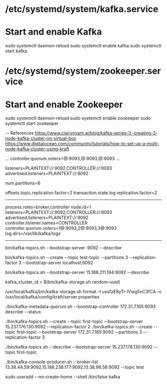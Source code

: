 # /etc/systemd/system/kafka.service
# Start and enable Kafka
sudo systemctl daemon-reload
sudo systemctl enable kafka
sudo systemctl start kafka

# /etc/systemd/system/zookeeper.service
# Start and enable Zookeeper
sudo systemctl daemon-reload
sudo systemctl enable zookeeper
sudo systemctl start zookeeper


-- References
https://www.clairvoyant.ai/blog/kafka-series-3.-creating-3-node-kafka-cluster-on-virtual-box
https://www.digitalocean.com/community/tutorials/how-to-set-up-a-multi-node-kafka-cluster-using-kraft



...
controller.quorum.voters=<id-node-1>@<private-ip-node-1>:9093,<id-node-2>@<private-ip-node-2>:9093,<id-node-3>@<private-ip-node-3>:9093
...

listeners=PLAINTEXT://:9092,CONTROLLER://:9093
advertised.listeners=PLAINTEXT://<broker-public-ip>:9092

num.partitions=6

offsets.topic.replication.factor=2
transaction.state.log.replication.factor=2

-----
process.roles=broker,controller
node.id=1
listeners=PLAINTEXT://:9092,CONTROLLER://:9093
advertised.listeners=PLAINTEXT://<Node1-Public-IP>:9092
controller.listener.names=CONTROLLER
controller.quorum.voters=1@<Node1-Private-IP>:9093,2@<Node2-Private-IP>:9093,3@<Node3-Private-IP>:9093
log.dirs=/var/lib/kafka/logs


----------
bin/kafka-topics.sh --bootstrap-server <Node1-Public-IP>:9092 --describe

bin/kafka-topics.sh --create --topic test-topic --partitions 3 --replication-factor 3 --bootstrap-server localhost:9092

bin/kafka-topics.sh --bootstrap-server 15.188.211.194:9092 --describe


kafka_cluster_id = $(bin/kafka-storage.sh random-uuid)


/usr/local/kafka/bin/kafka-storage.sh format -t ussfzE8yTr-lVwg5nC3fCA -c /usr/local/kafka/config/kraft/server.properties

./bin/kafka-metadata-quorum.sh --bootstrap-controller 172.31.7.165:9093 describe --status

./bin/kafka-topics.sh --create --topic first-topic --bootstrap-server 15.237.176.130:9092 --replication-factor 2
./bin/kafka-topics.sh --create --topic first-topic --bootstrap-server 172.31.7.165:9092 --partitions 3 --replication-factor 3


./bin/kafka-topics.sh --describe --bootstrap-server 15.237.176.130:9092 --topic first-topic

./bin/kafka-console-producer.sh --broker-list 13.38.44.59:9092,15.188.238.177:9092,13.38.96.58:9092 --topic test

sudo useradd --no-create-home --shell /bin/false kafka

